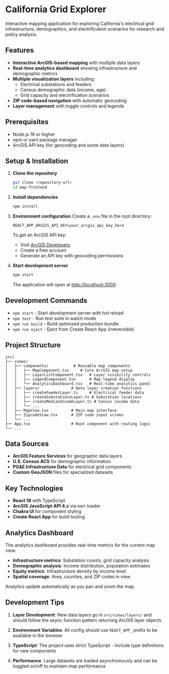 # California Grid Explorer

Interactive mapping application for exploring California's electrical grid infrastructure, demographics, and electrification scenarios for research and policy analysis.

## Features

- **Interactive ArcGIS-based mapping** with multiple data layers
- **Real-time analytics dashboard** showing infrastructure and demographic metrics
- **Multiple visualization layers** including:
  - Electrical substations and feeders
  - Census demographic data (income, age)
  - Grid capacity and electrification scenarios
- **ZIP code-based navigation** with automatic geocoding
- **Layer management** with toggle controls and legends

## Prerequisites

- Node.js 16 or higher
- npm or yarn package manager
- ArcGIS API key (for geocoding and some data layers)

## Setup & Installation

1. **Clone the repository**
   ```bash
   git clone <repository-url>
   cd map-frontend
   ```

2. **Install dependencies**
   ```bash
   npm install
   ```

3. **Environment configuration**
   Create a `.env` file in the root directory:
   ```
   REACT_APP_ARCGIS_API_KEY=your_arcgis_api_key_here
   ```
   
   To get an ArcGIS API key:
   - Visit [ArcGIS Developers](https://developers.arcgis.com/)
   - Create a free account
   - Generate an API key with geocoding permissions

4. **Start development server**
   ```bash
   npm start
   ```
   
   The application will open at [http://localhost:3000](http://localhost:3000)

## Development Commands

- `npm start` - Start development server with hot reload
- `npm test` - Run test suite in watch mode
- `npm run build` - Build optimized production bundle
- `npm run eject` - Eject from Create React App (irreversible)

## Project Structure

```
src/
├── views/
│   ├── components/           # Reusable map components
│   │   ├── MapComponent.tsx     # Core ArcGIS map setup
│   │   ├── LayerListComponent.tsx   # Layer visibility controls
│   │   ├── LegendComponent.tsx      # Map legend display
│   │   └── AnalyticsDashboard.tsx   # Real-time analytics panel
│   ├── layers/              # Data layer creation functions
│   │   ├── createFeederLayer.ts     # Electrical feeder data
│   │   ├── createSubstationsLayer.ts # Substation locations
│   │   ├── createMedianIncomeLayer.ts # Census income data
│   │   └── ...
│   ├── MapView.tsx          # Main map interface
│   ├── ZipcodeView.tsx      # ZIP code input screen
│   └── ...
├── App.tsx                  # Root component with routing logic
└── ...
```

## Data Sources

- **ArcGIS Feature Services** for geographic data layers
- **U.S. Census ACS** for demographic information
- **PG&E Infrastructure Data** for electrical grid components
- **Custom GeoJSON** files for specialized datasets

## Key Technologies

- **React 18** with TypeScript
- **ArcGIS JavaScript API 4.x** via esri-loader
- **Chakra UI** for component styling
- **Create React App** for build tooling

## Analytics Dashboard

The analytics dashboard provides real-time metrics for the current map view:

- **Infrastructure metrics**: Substation counts, grid capacity analysis
- **Demographic analysis**: Income distribution, population estimates
- **Equity metrics**: Infrastructure density by income level
- **Spatial coverage**: Area, counties, and ZIP codes in view

Analytics update automatically as you pan and zoom the map.

## Development Tips

1. **Layer Development**: New data layers go in `src/views/layers/` and should follow the async function pattern returning ArcGIS layer objects

2. **Environment Variables**: All config should use `REACT_APP_` prefix to be available in the browser

3. **TypeScript**: The project uses strict TypeScript - include type definitions for new components

4. **Performance**: Large datasets are loaded asynchronously and can be toggled on/off to maintain map performance

